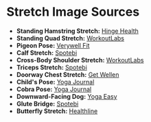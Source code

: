 # Stretch Image Sources

- **Standing Hamstring Stretch:** [Hinge Health](https://hingehealth.com/resources/articles/exercises/standing-hamstring-stretch/)
- **Standing Quad Stretch:** [WorkoutLabs](https://workoutlabs.com/exercise-guide/standing-quad-stretch/)
- **Pigeon Pose:** [Verywell Fit](https://www.verywellfit.com/pigeon-pose-eka-pada-rajakapotasana-3567103)
- **Calf Stretch:** [Spotebi](https://spotebi.com/exercise-guide/calf-stretch/)
- **Cross-Body Shoulder Stretch:** [WorkoutLabs](https://workoutlabs.com/exercise-guide/cross-body-shoulder-stretch/)
- **Triceps Stretch:** [Spotebi](https://spotebi.com/exercise-guide/overhead-triceps-stretch/)
- **Doorway Chest Stretch:** [Get Wellen](https://getwellen.com/blog/doorway-stretch-for-pecs)
- **Child's Pose:** [Yoga Journal](https://www.yogajournal.com/poses/child-s-pose/)
- **Cobra Pose:** [Yoga Journal](https://www.yogajournal.com/poses/cobra-pose/)
- **Downward-Facing Dog:** [Yoga Easy](https://www.yogaeasy.de/artikel/adho-mukha-svanasana-der-herabschauende-hund)
- **Glute Bridge:** [Spotebi](https://spotebi.com/exercise-guide/glute-bridge/)
- **Butterfly Stretch:** [Healthline](https://www.healthline.com/health/butterfly-stretch)
